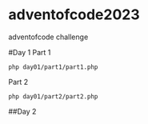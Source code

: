 # adventofcode2023
adventofcode challenge

#Day 1
Part 1
```
php day01/part1/part1.php
```
Part 2
```
php day01/part2/part2.php
```
##Day 2

